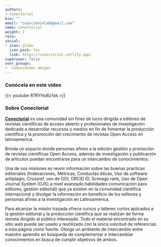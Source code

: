 ```yaml
---
authors:
- Conectorial
bio: ""
email: "ceosciencelab@gmail.com"
name: Conectorial
weight: 1
role: 
social:
- icon: globe
  icon_pack: fas
  link: https://conectorial.netlify.app/
superuser: false
user_groups:
-  Comunidades amigas
---
```


### Conócela en este video

{{< youtube R7RYHu6z1ok >}} 

### Sobre Conectorial

**[Conectorial](https://conectorial.netlify.app/)** es una comunidad sin fines de lucro dirigida a editores de revistas científicas de acceso abierto y profesionales de investigación dedicada a desarrollar recursos y medios en fin de fomentar la producción científica y la promoción del crecimiento de revistas Open Access en latinoamerica.

Brinda un espacio donde personas afines a la edición gestión y promoción de revistas científicas Open Access, además de investigación y publicación de artículos puedan encontrarse para un intercambio de conocimientos.

Una de sus misiones es reunir información sobre las buenas practicas editoriales (Indexaciones, Métricas, Conductas éticas, Uso de software antiplagio, Crossref, uso de DOI, ORCID ID, Scimago rank, Uso de Open Journal System (OJS) a nivel avanzado,habilidades comunicación para editores, gestión editorial) que ya existen en la comunidad científica internacional y divulgar la información en beneficio de los editores y personas afines a la investigación en Latinoamerica.

Para alcanzar la misión trazada ofrece cursos y talleres cortos aplicados a la gestión editorial y la producción científica que se realizan de forma remota dirigido al público interesado.
Todo el material encontrado en su sitio web puede ser usado y reutilizado con la única solicitud de referencias a esta página como fuente.
Otorga un ambiente de intercambio entre maestro aprendiz en búsqueda de complementar e intercambiar conocimientos en busca de cumplir objetivos de ambos.
